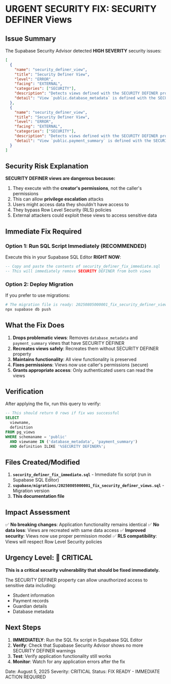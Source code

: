 # URGENT SECURITY FIX: SECURITY DEFINER Views

## Issue Summary
The Supabase Security Advisor detected **HIGH SEVERITY** security issues:

```json
[
  {
    "name": "security_definer_view",
    "title": "Security Definer View", 
    "level": "ERROR",
    "facing": "EXTERNAL",
    "categories": ["SECURITY"],
    "description": "Detects views defined with the SECURITY DEFINER property",
    "detail": "View `public.database_metadata` is defined with the SECURITY DEFINER property"
  },
  {
    "name": "security_definer_view", 
    "title": "Security Definer View",
    "level": "ERROR", 
    "facing": "EXTERNAL",
    "categories": ["SECURITY"],
    "description": "Detects views defined with the SECURITY DEFINER property",
    "detail": "View `public.payment_summary` is defined with the SECURITY DEFINER property"
  }
]
```

## Security Risk Explanation

**SECURITY DEFINER views are dangerous because:**
1. They execute with the **creator's permissions**, not the caller's permissions
2. This can allow **privilege escalation** attacks
3. Users might access data they shouldn't have access to
4. They bypass Row Level Security (RLS) policies
5. External attackers could exploit these views to access sensitive data

## Immediate Fix Required

### Option 1: Run SQL Script Immediately (RECOMMENDED)

Execute this in your Supabase SQL Editor **RIGHT NOW**:

```sql
-- Copy and paste the contents of security_definer_fix_immediate.sql
-- This will immediately remove SECURITY DEFINER from both views
```

### Option 2: Deploy Migration

If you prefer to use migrations:
```bash
# The migration file is ready: 20250805000001_fix_security_definer_views.sql
npx supabase db push
```

## What the Fix Does

1. **Drops problematic views**: Removes `database_metadata` and `payment_summary` views that have SECURITY DEFINER
2. **Recreates views safely**: Recreates them without SECURITY DEFINER property
3. **Maintains functionality**: All view functionality is preserved
4. **Fixes permissions**: Views now use caller's permissions (secure)
5. **Grants appropriate access**: Only authenticated users can read the views

## Verification

After applying the fix, run this query to verify:

```sql
-- This should return 0 rows if fix was successful
SELECT 
  viewname,
  definition
FROM pg_views 
WHERE schemaname = 'public' 
  AND viewname IN ('database_metadata', 'payment_summary')
  AND definition ILIKE '%SECURITY DEFINER%';
```

## Files Created/Modified

1. **`security_definer_fix_immediate.sql`** - Immediate fix script (run in Supabase SQL Editor)
2. **`supabase/migrations/20250805000001_fix_security_definer_views.sql`** - Migration version
3. **This documentation file**

## Impact Assessment

✅ **No breaking changes**: Application functionality remains identical
✅ **No data loss**: Views are recreated with same data access
✅ **Improved security**: Views now use proper permission model
✅ **RLS compatibility**: Views will respect Row Level Security policies

## Urgency Level: 🚨 CRITICAL

**This is a critical security vulnerability that should be fixed immediately.**

The SECURITY DEFINER property can allow unauthorized access to sensitive data including:
- Student information
- Payment records
- Guardian details
- Database metadata

## Next Steps

1. **IMMEDIATELY**: Run the SQL fix script in Supabase SQL Editor
2. **Verify**: Check that Supabase Security Advisor shows no more SECURITY DEFINER warnings
3. **Test**: Verify application functionality still works
4. **Monitor**: Watch for any application errors after the fix

Date: August 5, 2025
Severity: CRITICAL
Status: FIX READY - IMMEDIATE ACTION REQUIRED
